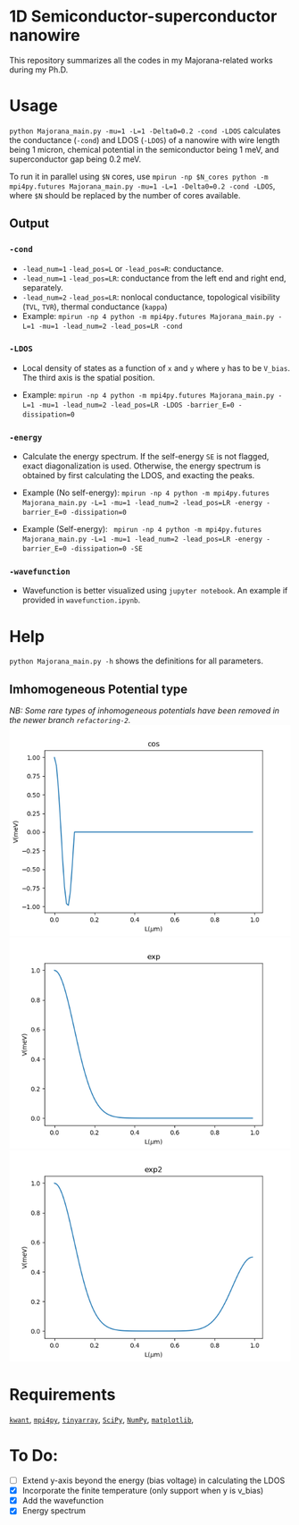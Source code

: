 # 1D Semiconductor-superconductor nanowire
This repository summarizes all the codes in my Majorana-related works during my Ph.D.

# Usage
`python Majorana_main.py -mu=1 -L=1 -Delta0=0.2 -cond -LDOS` calculates the conductance (`-cond`) and LDOS (`-LDOS`) of a nanowire with wire length being 1 micron, chemical potential in the semiconductor being 1 meV, and superconductor gap being 0.2 meV. 

To run it in parallel using `$N` cores, use `mpirun -np $N_cores python -m mpi4py.futures Majorana_main.py -mu=1 -L=1 -Delta0=0.2 -cond -LDOS`, where `$N` should be replaced by the number of cores available.

## Output
### `-cond`
* `-lead_num=1` `-lead_pos=L` or `-lead_pos=R`: conductance.
* `-lead_num=1` `-lead_pos=LR`: conductance from the left end and right end, separately.
* `-lead_num=2` `-lead_pos=LR`: nonlocal conductance, topological visibility (`TVL`, `TVR`), thermal conductance (`kappa`)
* Example: `mpirun -np 4 python -m mpi4py.futures Majorana_main.py -L=1 -mu=1 -lead_num=2 -lead_pos=LR -cond`

### `-LDOS`
* Local density of states as a function of `x` and `y` where `y` has to be `V_bias`. The third axis is the spatial position.

* Example: `mpirun -np 4 python -m mpi4py.futures Majorana_main.py -L=1 -mu=1 -lead_num=2 -lead_pos=LR -LDOS -barrier_E=0 -dissipation=0`

### `-energy`
* Calculate the energy spectrum. If the self-energy `SE` is not flagged, exact diagonalization is used. Otherwise, the energy spectrum is obtained by first calculating the LDOS, and exacting the peaks.

* Example (No self-energy): `mpirun -np 4 python -m mpi4py.futures Majorana_main.py -L=1 -mu=1 -lead_num=2 -lead_pos=LR -energy -barrier_E=0 -dissipation=0`

* Example (Self-energy): ` mpirun -np 4 python -m mpi4py.futures Majorana_main.py -L=1 -mu=1 -lead_num=2 -lead_pos=LR -energy -barrier_E=0 -dissipation=0 -SE`

### `-wavefunction`
* Wavefunction is better visualized using `jupyter notebook`. An example if provided in `wavefunction.ipynb`.

# Help
`python Majorana_main.py -h` shows the definitions for all parameters.

## Imhomogeneous Potential type
*NB: Some rare types of inhomogeneous potentials have been removed in the newer branch `refactoring-2`.*
![`cos`](cos.png)
![`exp`](exp.png)
![`exp2`](exp2.png)

# Requirements
[`kwant`](https://kwant-project.org/), 
[`mpi4py`](https://mpi4py.readthedocs.io/en/stable/install.html), 
[`tinyarray`](https://pypi.org/project/tinyarray/), 
[`SciPy`](https://scipy.org/),
[`NumPy`](https://numpy.org/),
[`matplotlib`](https://matplotlib.org/),


# To Do:
- [ ] Extend y-axis beyond the energy (bias voltage) in calculating the LDOS
- [x] Incorporate the finite temperature (only support when y is v_bias)
- [x] Add the wavefunction
- [x] Energy spectrum
